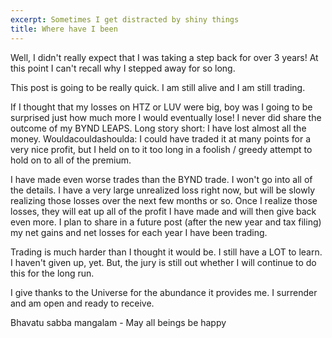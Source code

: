 ```yaml
---
excerpt: Sometimes I get distracted by shiny things
title: Where have I been
---
```

Well, I didn't really expect that I was taking a step back for over 3 years!
At this point I can't recall why I stepped away for so long.

This post is going to be really quick.
I am still alive and I am still trading.

If I thought that my losses on HTZ or LUV were big, boy was I going to be surprised just how much more I would eventually lose!
I never did share the outcome of my BYND LEAPS.
Long story short: I have lost almost all the money.
Wouldacouldashoulda: I could have traded it at many points for a very nice profit, but I held on to it too long in a foolish / greedy attempt to hold on to all of the premium.

I have made even worse trades than the BYND trade.
I won't go into all of the details.
I have a very large unrealized loss right now, but will be slowly realizing those losses over the next few months or so.
Once I realize those losses, they will eat up all of the profit I have made and will then give back even more.
I plan to share in a future post (after the new year and tax filing) my net gains and net losses for each year I have been trading.

Trading is much harder than I thought it would be.
I still have a LOT to learn.
I haven't given up, yet.
But, the jury is still out whether I will continue to do this for the long run.

I give thanks to the Universe for the abundance it provides me.
I surrender and am open and ready to receive.

Bhavatu sabba mangalam - May all beings be happy
